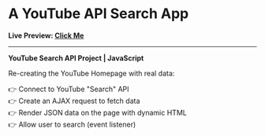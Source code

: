 # A YouTube API Search App

**Live Preview: [Click Me](https://youtube-search-api-project.netlify.app/)**

---

**YouTube Search API Project | JavaScript**

Re-creating the YouTube Homepage with real data:

👉 Connect to YouTube "Search" API <br>
👉 Create an AJAX request to fetch data <br>
👉 Render JSON data on the page with dynamic HTML <br>
👉 Allow user to search (event listener) <br>
